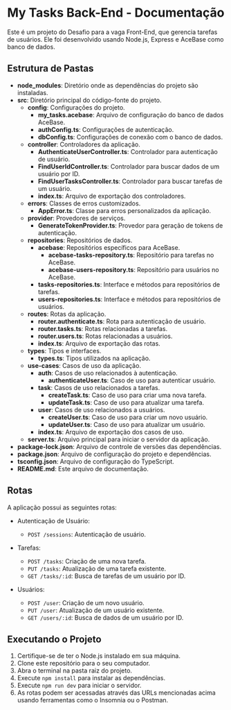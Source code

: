 
# My Tasks Back-End - Documentação

Este é um projeto do Desafio para a vaga Front-End, que gerencia tarefas de usuários. Ele foi desenvolvido usando Node.js, Express e AceBase como banco de dados.

## Estrutura de Pastas

-   **node_modules**: Diretório onde as dependências do projeto são instaladas.
-   **src**: Diretório principal do código-fonte do projeto.
    -   **config**: Configurações do projeto.
        -   **my_tasks.acebase**: Arquivo de configuração do banco de dados AceBase.
        -   **authConfig.ts**: Configurações de autenticação.
        -   **dbConfig.ts**: Configurações de conexão com o banco de dados.
    -   **controller**: Controladores da aplicação.
        -   **AuthenticateUserController.ts**: Controlador para autenticação de usuário.
        -   **FindUserIdController.ts**: Controlador para buscar dados de um usuário por ID.
        -   **FindUserTasksController.ts**: Controlador para buscar tarefas de um usuário.
        -   **index.ts**: Arquivo de exportação dos controladores.
    -   **errors**: Classes de erros customizados.
        -   **AppError.ts**: Classe para erros personalizados da aplicação.
    -   **provider**: Provedores de serviços.
        -   **GenerateTokenProvider.ts**: Provedor para geração de tokens de autenticação.
    -   **repositories**: Repositórios de dados.
        -   **acebase**: Repositórios específicos para AceBase.
            -   **acebase-tasks-repository.ts**: Repositório para tarefas no AceBase.
            -   **acebase-users-repository.ts**: Repositório para usuários no AceBase.
        -   **tasks-repositories.ts**: Interface e métodos para repositórios de tarefas.
        -   **users-repositories.ts**: Interface e métodos para repositórios de usuários.
    -   **routes**: Rotas da aplicação.
        -   **router.authenticate.ts**: Rota para autenticação de usuário.
        -   **router.tasks.ts**: Rotas relacionadas a tarefas.
        -   **router.users.ts**: Rotas relacionadas a usuários.
        -   **index.ts**: Arquivo de exportação das rotas.
    -   **types**: Tipos e interfaces.
        -   **types.ts**: Tipos utilizados na aplicação.
    -   **use-cases**: Casos de uso da aplicação.
        -   **auth**: Casos de uso relacionados à autenticação.
            -   **authenticateUser.ts**: Caso de uso para autenticar usuário.
        -   **task**: Casos de uso relacionados a tarefas.
            -   **createTask.ts**: Caso de uso para criar uma nova tarefa.
            -   **updateTask.ts**: Caso de uso para atualizar uma tarefa.
        -   **user**: Casos de uso relacionados a usuários.
            -   **createUser.ts**: Caso de uso para criar um novo usuário.
            -   **updateUser.ts**: Caso de uso para atualizar um usuário.
        -   **index.ts**: Arquivo de exportação dos casos de uso.
    -   **server.ts**: Arquivo principal para iniciar o servidor da aplicação.
-   **package-lock.json**: Arquivo de controle de versões das dependências.
-   **package.json**: Arquivo de configuração do projeto e dependências.
-   **tsconfig.json**: Arquivo de configuração do TypeScript.
-   **README.md**: Este arquivo de documentação.

## Rotas

A aplicação possui as seguintes rotas:

-   Autenticação de Usuário:
    
    -   `POST /sessions`: Autenticação de usuário.
-   Tarefas:
    
    -   `POST /tasks`: Criação de uma nova tarefa.
    -   `PUT /tasks`: Atualização de uma tarefa existente.
    -   `GET /tasks/:id`: Busca de tarefas de um usuário por ID.
-   Usuários:
    
    -   `POST /user`: Criação de um novo usuário.
    -   `PUT /user`: Atualização de um usuário existente.
    -   `GET /users/:id`: Busca de dados de um usuário por ID.

## Executando o Projeto

1.  Certifique-se de ter o Node.js instalado em sua máquina.
2.  Clone este repositório para o seu computador.
3.  Abra o terminal na pasta raiz do projeto.
4.  Execute `npm install` para instalar as dependências.
6.  Execute `npm run dev` para iniciar o servidor.
7.  As rotas podem ser acessadas através das URLs mencionadas acima usando ferramentas como o Insomnia ou o Postman.